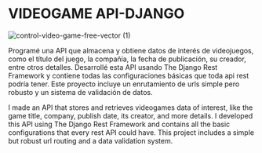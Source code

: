 # VIDEOGAME API-DJANGO

![control-video-game-free-vector (1)](https://github.com/ADRIDEV2024/ADRIDEV2024-VIDEOGAME-API-DJANGO/assets/163412333/78a12e5a-717c-449c-b97c-a406b7d32a37)


Programé una API que almacena y obtiene datos de interés de videojuegos, como el título del juego, la compañía, la fecha de publicación, su creador, entre otros detalles. Desarrollé esta API usando The Django Rest Framework y contiene todas las configuraciones básicas que toda api rest podría tener. Este proyecto incluye un enrutamiento de urls simple pero robusto y un sistema de validación de datos.

I made an API that stores and retrieves videogames data of interest, like the game title, company, publish date, its creator, and more details. I developed this API using The Django Rest Framework and contains all the basic configurations that every rest API could have. This project includes a simple but robust url routing and a data validation system. 

